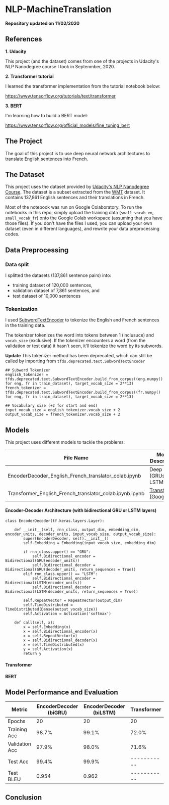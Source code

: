 # NLP-MachineTranslation

**Repository updated on 11/02/2020**

## References

**1. Udacity**

This project (and the dataset) comes from one of the projects in Udacity's NLP Nanodegree course I took in Septenmber, 2020.

**2. Transformer tutorial**

I learned the transformer implementation from the tutorial notebook below:

https://www.tensorflow.org/tutorials/text/transformer

**3. BERT**

I'm learning how to build a BERT model:

https://www.tensorflow.org/official_models/fine_tuning_bert


## The Project

The goal of this project is to use deep neural network architectures to translate English sentences into French.

## The Dataset

This project uses the dataset provided by [Udacity's NLP Nanodegree Course](https://www.udacity.com/course/natural-language-processing-nanodegree--nd892). The dataset is a subset extracted from the [WMT](http://www.statmt.org/) dataset. It contains 137,861 English sentences and their translations in French.

Most of the notebook was run on Google Colaboratory. To run the notebooks in this repo, simply upload the training data (`small_vocab_en`, `small_vocab_fr`) onto the Google Colab workspace (assuming that you have those files). If you don't have the files I used, you can upload your own dataset (even in different languages), and rewrite your data preprocessing codes.

## Data Preprocessing

### Data split
I splitted the datasets (137,861 sentence pairs) into:

- training dataset of 120,000 sentences,
- validation dataset of 7,861 sentences, and
- test dataset of 10,000 sentences

### Tokenization
I used [SubwordTextEncoder](https://www.tensorflow.org/datasets/api_docs/python/tfds/deprecated/text/SubwordTextEncoder) to tokenize the English and French sentences in the training data.

The tokenizer tokenizes the word into tokens between 1 (inclusuce) and `vocab_size` (exclusive). If the tokenizer encounters a word (from the validation or test data) it hasn't seen, it'll tokenize the word by its subwords.

**Update** This tokenizer method has been deprecated, which can still be called by importing from `tfds.deprecated.text.SubwordTextEncoder`

``` python3
## Subword Tokenizer
english_tokenizer = tfds.deprecated.text.SubwordTextEncoder.build_from_corpus((eng.numpy() for eng, fr in train_dataset), target_vocab_size = 2**13)
french_tokenizer = tfds.deprecated.text.SubwordTextEncoder.build_from_corpus((fr.numpy() for eng, fr in train_dataset), target_vocab_size = 2**13)

## Vocabulary size (+2 for start and end)
input_vocab_size = english_tokenizer.vocab_size + 2
output_vocab_size = french_tokenizer.vocab_size + 2
```

## Models

This project uses different models to tackle the problems:

| File Name | Model Description |
| ----------- | ----------- |
| EncoderDecoder_English_French_translator_colab.ipynb | Deep RNN (GRUs or LSTMs) |
| Transformer_English_French_translator_colab.ipynb.ipynb | [Transformer (Google)](https://arxiv.org/abs/1706.03762) |

#### Encoder-Decoder Architecture (with bidirectional GRU or LSTM layers)

``` python3
class EncoderDecoder(tf.keras.layers.Layer):

    def __init__(self, rnn_class, output_dim, embedding_dim, encoder_units, decoder_units, input_vocab_size, output_vocab_size):
        super(EncoderDecoder, self).__init__()
        self.Embedding = Embedding(input_vocab_size, embedding_dim)

        if rnn_class.upper() == "GRU":
            self.Bidirectional_encoder = Bidirectional(GRU(encoder_units))
            self.Bidirectional_decoder = Bidirectional(GRU(decoder_units, return_sequences = True))
        elif rnn_class.upper() == "LSTM":
            self.Bidirectional_encoder = Bidirectional(LSTM(encoder_units))
            self.Bidirectional_decoder = Bidirectional(LSTM(decoder_units, return_sequences = True))
        
        self.RepeatVector = RepeatVector(output_dim)
        self.TimeDistributed = TimeDistributed(Dense(output_vocab_size))
        self.Activation = Activation('softmax')

    def call(self, x):
        x = self.Embedding(x)
        x = self.Bidirectional_encoder(x)
        x = self.RepeatVector(x)
        x = self.Bidirectional_decoder(x)
        x = self.TimeDistributed(x)
        y = self.Activation(x)
        return y

```

#### Transformer

#### BERT


## Model Performance and Evaluation

| Metric | EncoderDecoder (biGRU) | EncoderDecoder (biLSTM) | Transformer | 
| ----------- | ----------- | ----------- | ----------- |
| Epochs | 20 | 20 | 20 | ----------- |
| Training Acc | 98.7% | 99.1% | 72.0% | ----------- |
| Validation Acc | 97.9% | 98.0% | 71.6% | ----------- |
| Test Acc | 99.4% | 99.9% | ----------- | ----------- |
| Test BLEU| 0.954 | 0.962 | ----------- | ----------- |


## Conclusion
